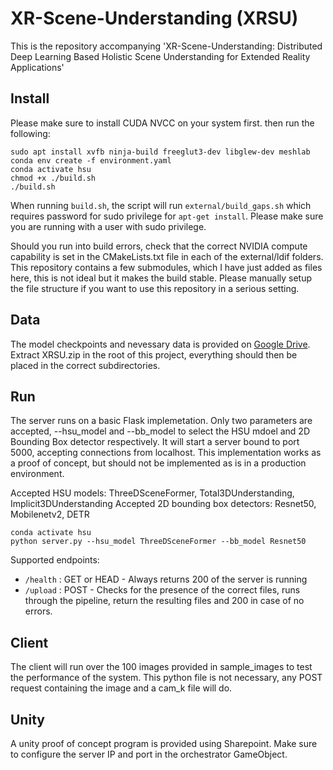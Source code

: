# XR-Scene-Understanding (XRSU)

This is the repository accompanying 'XR-Scene-Understanding: Distributed Deep Learning Based Holistic Scene Understanding for Extended Reality Applications' 

## Install

Please make sure to install CUDA NVCC on your system first. then run the following:
```
sudo apt install xvfb ninja-build freeglut3-dev libglew-dev meshlab
conda env create -f environment.yaml
conda activate hsu
chmod +x ./build.sh
./build.sh
```
When running ```build.sh```, the script will run ```external/build_gaps.sh``` which requires password for sudo privilege for ```apt-get install```.
Please make sure you are running with a user with sudo privilege.

Should you run into build errors, check that the correct NVIDIA compute capability is set in the CMakeLists.txt file in each of the external/ldif folders.
This repository contains a few submodules, which I have just added as files here, this is not ideal but it makes the build stable. Please manually setup the file structure if you want to use this repository in a serious setting.

## Data

The model checkpoints and nevessary data is provided on [Google Drive](https://drive.google.com/file/d/19FCQY0RVHrqbT7aR5_y30POhe3Z-v6iF/view?usp=sharing). Extract XRSU.zip in the root of this project, everything should then be placed in the correct subdirectories.

## Run

The server runs on a basic Flask implemetation. Only two parameters are accepted, --hsu_model and --bb_model to select the HSU mdoel and 2D Bounding Box detector respectively.
It will start a server bound to port 5000, accepting connections from localhost. This implementation works as a proof of concept, but should not be implemented as is in a production environment.

Accepted HSU models: ThreeDSceneFormer, Total3DUnderstanding, Implicit3DUnderstanding
Accepted 2D bounding box detectors: Resnet50, Mobilenetv2, DETR

```
conda activate hsu
python server.py --hsu_model ThreeDSceneFormer --bb_model Resnet50
```

Supported endpoints:
- ```/health``` : GET or HEAD - Always returns 200 of the server is running
- ```/upload``` : POST - Checks for the presence of the correct files, runs through the pipeline, return the resulting files and 200 in case of no errors.

## Client

The client will run over the 100 images provided in sample_images to test the performance of the system. This python file is not necessary, any POST request containing the image and a cam_k file will do.

## Unity

A unity proof of concept program is provided using Sharepoint. Make sure to configure the server IP and port in the orchestrator GameObject.

